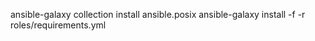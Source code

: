 ansible-galaxy collection install ansible.posix
ansible-galaxy install -f -r roles/requirements.yml

